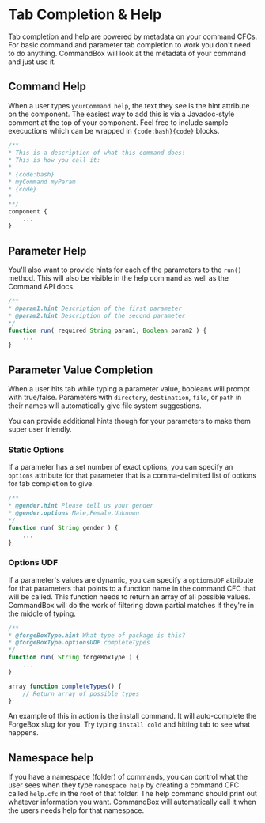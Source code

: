 # Tab Completion & Help

Tab completion and help are powered by metadata on your command CFCs. For basic command and parameter tab completion to work you don't need to do anything. CommandBox will look at the metadata of your command and just use it.

## Command Help

When a user types `yourCommand help`, the text they see is the hint attribute on the component. The easiest way to add this is via a Javadoc-style comment at the top of your component. Feel free to include sample execuctions which can be wrapped in `{code:bash}{code}` blocks.

```javascript
/**
* This is a description of what this command does!
* This is how you call it:
*
* {code:bash}
* myCommand myParam
* {code} 
* 
**/
component {
    ...
}
```

## Parameter Help

You'll also want to provide hints for each of the parameters to the `run()` method. This will also be visible in the help command as well as the Command API docs.

```javascript
/**
* @param1.hint Description of the first parameter
* @param2.hint Description of the second parameter
*/
function run( required String param1, Boolean param2 ) {
    ...
}
```

## Parameter Value Completion

When a user hits tab while typing a parameter value, booleans will prompt with true/false. Parameters with `directory`, `destination`, `file`, or `path` in their names will automatically give file system suggestions.

You can provide additional hints though for your parameters to make them super user friendly.

### Static Options

If a parameter has a set number of exact options, you can specify an `options` attribute for that parameter that is a comma-delimited list of options for tab completion to give.

```javascript
/**
* @gender.hint Please tell us your gender
* @gender.options Male,Female,Unknown
*/
function run( String gender ) {
    ...
}
```

### Options UDF

If a parameter's values are dynamic, you can specify a `optionsUDF` attribute for that parameters that points to a function name in the command CFC that will be called. This function needs to return an array of all possible values. CommandBox will do the work of filtering down partial matches if they're in the middle of typing.

```javascript
/**
* @forgeBoxType.hint What type of package is this?
* @forgeBoxType.optionsUDF completeTypes
*/
function run( String forgeBoxType ) {
    ...
}

array function completeTypes() {
    // Return array of possible types
}
```

An example of this in action is the install command. It will auto-complete the ForgeBox slug for you. Try typing `install cold` and hitting tab to see what happens.

## Namespace help

If you have a namespace \(folder\) of commands, you can control what the user sees when they type `namespace help` by creating a command CFC called `help.cfc` in the root of that folder. The help command should print out whatever information you want. CommandBox will automatically call it when the users needs help for that namespace.

